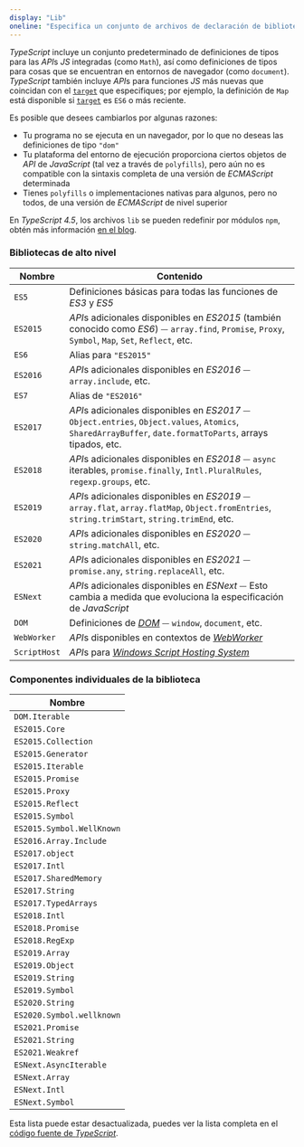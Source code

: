 ```yaml
---
display: "Lib"
oneline: "Especifica un conjunto de archivos de declaración de biblioteca empaquetados que describen el entorno de ejecución destino."
---
```


*TypeScript* incluye un conjunto predeterminado de definiciones de tipos para las *API*s *JS* integradas (como `Math`), así como definiciones de tipos para cosas que se encuentran en entornos de navegador (como `document`).
*TypeScript* también incluye *API*s para funciones *JS* más nuevas que coincidan con el [`target`](#target) que especifiques; por ejemplo, la definición de `Map` está disponible si [`target`](#target) es `ES6` o más reciente.

Es posible que desees cambiarlos por algunas razones:

- Tu programa no se ejecuta en un navegador, por lo que no deseas las definiciones de tipo `"dom"`
- Tu plataforma del entorno de ejecución proporciona ciertos objetos de *API* de *JavaScript* (tal vez a través de `polyfills`), pero aún no es compatible con la sintaxis completa de una versión de *ECMAScript* determinada
- Tienes `polyfills` o implementaciones nativas para algunos, pero no todos, de una versión de *ECMAScript* de nivel superior

En *TypeScript 4.5*, los archivos `lib` se pueden redefinir por módulos `npm`, obtén más información [en el blog](https://devblogs.microsoft.com/typescript/announcing-typescript-4-5-beta/#supporting-lib-from-node_modules).

### Bibliotecas de alto nivel

| Nombre | Contenido |
| ------- | ------------ |
| `ES5` | Definiciones básicas para todas las funciones de *ES3* y *ES5* |
| `ES2015` | *API*s adicionales disponibles en *ES2015* (también conocido como *ES6*) ⏤ `array.find`, `Promise`, `Proxy`, `Symbol`, `Map`, `Set`, `Reflect`, etc. |
| `ES6`        | Alias para `"ES2015"` |
| `ES2016` | *API*s adicionales disponibles en *ES2016* ⏤ `array.include`, etc. |
| `ES7` | Alias ​​de `"ES2016"` |
| `ES2017` | *API*s adicionales disponibles en *ES2017* ⏤ `Object.entries`, `Object.values`, `Atomics`, `SharedArrayBuffer`, `date.formatToParts`, arrays tipados, etc. |
| `ES2018` | *API*s adicionales disponibles en *ES2018* ⏤ `async` iterables, `promise.finally`, `Intl.PluralRules`, `regexp.groups`, etc. |
| `ES2019` | *API*s adicionales disponibles en *ES2019* ⏤ `array.flat`, `array.flatMap`, `Object.fromEntries`, `string.trimStart`, `string.trimEnd`, etc. |
| `ES2020` | *API*s adicionales disponibles en *ES2020* ⏤ `string.matchAll`, etc.                                                                                     |
| `ES2021` | *API*s adicionales disponibles en *ES2021* ⏤ `promise.any`, `string.replaceAll`, etc. |
| `ESNext` | *API*s adicionales disponibles en *ESNext* ⏤ Esto cambia a medida que evoluciona la especificación de *JavaScript* |
| `DOM` | Definiciones de [*DOM*](https://developer.mozilla.org/docs/Glossary/DOM) ⏤ `window`, `document`, etc. |
| `WebWorker` | *API*s disponibles en contextos de [*WebWorker*](https://developer.mozilla.org/docs/Web/API/Web_Workers_API/Using_web_workers) |
| `ScriptHost` | *API*s para [*Windows Script Hosting System*](https://wikipedia.org/wiki/Windows_Script_Host) |

### Componentes individuales de la biblioteca

| Nombre |
| -------------------- |
| `DOM.Iterable` |
| `ES2015.Core` |
| `ES2015.Collection` |
| `ES2015.Generator` |
| `ES2015.Iterable` |
| `ES2015.Promise` |
| `ES2015.Proxy` |
| `ES2015.Reflect` |
| `ES2015.Symbol` |
| `ES2015.Symbol.WellKnown` |
| `ES2016.Array.Include` |
| `ES2017.object` |
| `ES2017.Intl` |
| `ES2017.SharedMemory` |
| `ES2017.String` |
| `ES2017.TypedArrays` |
| `ES2018.Intl` |
| `ES2018.Promise` |
| `ES2018.RegExp` |
| `ES2019.Array` |
| `ES2019.Object` |
| `ES2019.String` |
| `ES2019.Symbol` |
| `ES2020.String` |
| `ES2020.Symbol.wellknown` |
| `ES2021.Promise` |
| `ES2021.String` |
| `ES2021.Weakref` |
| `ESNext.AsyncIterable` |
| `ESNext.Array` |
| `ESNext.Intl` |
| `ESNext.Symbol` |

Esta lista puede estar desactualizada, puedes ver la lista completa en el [código fuente de *TypeScript*](https://github.com/microsoft/TypeScript/tree/main/lib).
